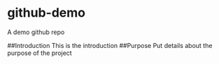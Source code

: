 # github-demo
A demo github repo

##Introduction
This is the introduction
##Purpose
Put details about the purpose of the project